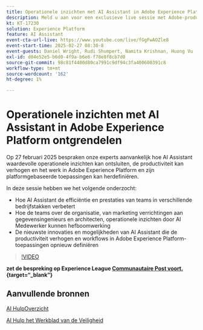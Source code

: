 ```yaml
---
title: Operationele inzichten met AI Assistant in Adobe Experience Platform ontgrendelen
description: Meld u aan voor een exclusieve live sessie met Adobe-productdeskundigen om te ontdekken hoe AI Assistant waardevolle operationele inzichten kan ontsluiten, de productiviteit kan verhogen en het werk in Adobe Experience Platform en zijn platformgebaseerde toepassingen opnieuw kan definiëren.
kt: KT-17230
solution: Experience Platform
feature: AI Assistant
event-cta-url-live: https://www.youtube.com/live/fGgFwAOZle8
event-start-time: 2025-02-27 08:30-8
event-guests: Daniel Wright, Rudi Shumpert, Namita Krishnan, Huong Vu
exl-id: d04e52e5-b6d0-4f9a-b6e6-f78e8f8cb7d0
source-git-commit: 98c81f4400d80ca7991c9df94c3fa400600391c8
workflow-type: tm+mt
source-wordcount: '162'
ht-degree: 1%

---
```


# Operationele inzichten met AI Assistant in Adobe Experience Platform ontgrendelen

Op 27 februari 2025 bespraken onze experts aanvankelijk hoe AI Assistant waardevolle operationele inzichten kan ontsluiten, de productiviteit kan verhogen en het werk in Adobe Experience Platform en zijn platformgebaseerde toepassingen kan herdefiniëren.

In deze sessie hebben we het volgende onderzocht:

* Hoe AI Assistant de efficiëntie en prestaties van teams in verschillende bedrijfstakken verbetert
* Hoe de teams over de organisatie, van marketing verrichtingen aan gegevensingenieurs en architecten, operationele inzichten door AI Medewerker kunnen hefboomwerking
* De nieuwste innovaties en mogelijkheden van AI Assistant die de productiviteit verhogen en workflows in Adobe Experience Platform-toepassingen opnieuw definiëren

>[!VIDEO](https://video.tv.adobe.com/v/3448635/?quality=12&learn=on)

**zet de bespreking op Experience League [ Communautaire Post voort.](https://experienceleaguecommunities.adobe.com/t5/adobe-experience-platform/adobe-experience-league-live-unlocking-operational-insights-with/td-p/738208){target=“_blank”}**

## Aanvullende bronnen

[ AI HulpOverzicht ](https://experienceleague.adobe.com/nl/docs/platform-learn/tutorials/ai-assistant/overview)

[ AI Hulp het Werkblad van de Veiligheid ](https://www.adobe.com/content/dam/cc/en/trust-center/ungated/whitepapers/experience-cloud/adobe-ai-assistant-in-aep-security-fact-sheet.pdf)

